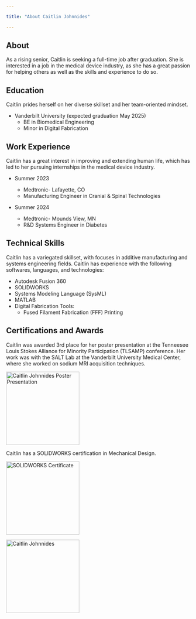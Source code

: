 ```yaml
---

title: "About Caitlin Johnnides"

---
```

## About

As a rising senior, Caitlin is seeking a full-time job after graduation. She is interested in a job in the medical device industry, as she has a great passion for helping others as well as the skills and experience to do so. 

## Education

Caitlin prides herself on her diverse skillset and her team-oriented mindset.  

* Vanderbilt University (expected graduation May 2025)
  * BE in Biomedical Engineering
  * Minor in Digital Fabrication

## Work Experience

Caitlin has a great interest in improving and extending human life, which has led to her pursuing internships in the medical device industry.

* Summer 2023
   * Medtronic- Lafayette, CO
   * Manufacturing Engineer in Cranial & Spinal Technologies

* Summer 2024
   * Medtronic- Mounds View, MN
   * R&D Systems Engineer in Diabetes
 
## Technical Skills

Caitlin has a variegated skillset, with focuses in additive manufacturing and systems engineering fields. Caitlin has experience with the following softwares, languages, and technologies:

* Autodesk Fusion 360
* SOLIDWORKS
* Systems Modeling Language (SysML)
* MATLAB
* Digital Fabrication Tools:
  * Fused Filament Fabrication (FFF) Printing

## Certifications and Awards

Caitlin was awarded 3rd place for her poster presentation at the Tenneesee Louis Stokes Alliance for Minority Participation (TLSAMP) conference. Her work was with the SALT Lab at the Vanderbilt University Medical Center, where she worked on sodium MRI acquisition techniques.

<img src="/assets/img
/IMG_3317.jpg" alt="Caitlin Johnnides Poster Presentation" style="width:200px;"/>

Caitlin has a SOLIDWORKS certification in Mechanical Design.

<img src="/assets/img
/Certificate_C-E9H3G64NJR.pdf" alt="SOLIDWORKS Certificate" style="width:200px;"/>

<img src="/assets/img
/headshot_cropped.jpg" alt="Caitlin Johnnides" style="width:200px;"/>
